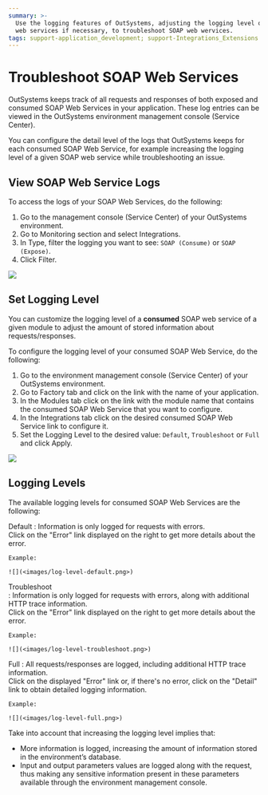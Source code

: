 ```yaml
---
summary: >-
  Use the logging features of OutSystems, adjusting the logging level of SOAP
  web services if necessary, to troubleshoot SOAP web wervices.
tags: support-application_development; support-Integrations_Extensions
---
```


# Troubleshoot SOAP Web Services

OutSystems keeps track of all requests and responses of both exposed and consumed SOAP Web Services in your application. These log entries can be viewed in the OutSystems environment management console \(Service Center\).

You can configure the detail level of the logs that OutSystems keeps for each consumed SOAP Web Service, for example increasing the logging level of a given SOAP web service while troubleshooting an issue.

## View SOAP Web Service Logs

To access the logs of your SOAP Web Services, do the following:

1. Go to the management console \(Service Center\) of your OutSystems environment.
2. Go to Monitoring section and select Integrations.
3. In Type, filter the logging you want to see: `SOAP (Consume)` or `SOAP (Expose)`.
4. Click Filter.

![](https://github.com/danielmarquespt/docs-product/tree/e7ea3f444d5129dab245c69ab72ae091554bc4fb/src/extensibility-and-integration/soap/images/integrations-log-screen.png%3E)

## Set Logging Level

You can customize the logging level of a **consumed** SOAP web service of a given module to adjust the amount of stored information about requests/responses.

To configure the logging level of your consumed SOAP Web Service, do the following:

1. Go to the environment management console \(Service Center\) of your OutSystems environment.
2. Go to Factory tab and click on the link with the name of your application.
3. In the Modules tab click on the link with the module name that contains the consumed SOAP Web Service that you want to configure.
4. In the Integrations tab click on the desired consumed SOAP Web Service link to configure it.
5. Set the Logging Level to the desired value: `Default`, `Troubleshoot` or `Full` and click Apply.

![](https://github.com/danielmarquespt/docs-product/tree/e7ea3f444d5129dab245c69ab72ae091554bc4fb/src/extensibility-and-integration/soap/images/log-level-set.png%3E)

## Logging Levels

The available logging levels for consumed SOAP Web Services are the following:

Default : Information is only logged for requests with errors.  
Click on the "Error" link displayed on the right to get more details about the error.

```text
Example:

![](<images/log-level-default.png>)
```

Troubleshoot  
: Information is only logged for requests with errors, along with additional HTTP trace information.  
Click on the "Error" link displayed on the right to get more details about the error.

```text
Example:

![](<images/log-level-troubleshoot.png>)
```

Full : All requests/responses are logged, including additional HTTP trace information.  
Click on the displayed "Error" link or, if there's no error, click on the "Detail" link to obtain detailed logging information.

```text
Example:

![](<images/log-level-full.png>)
```

Take into account that increasing the logging level implies that:

* More information is logged, increasing the amount of information stored in the environment’s database.
* Input and output parameters values are logged along with the request, thus making any sensitive information present in these parameters available through the environment management console.

